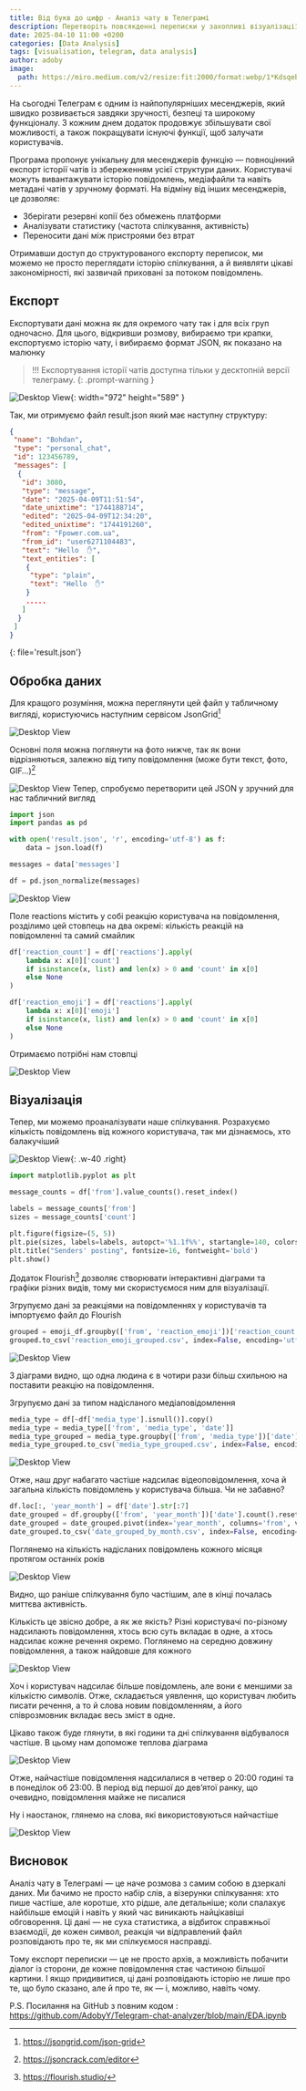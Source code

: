 ```yaml
---
title: Від букв до цифр - Аналіз чату в Телеграмі
description: Перетворіть повсякденні переписки у захопливі візуалізації даних. Дізнайтеся, як експортувати, аналізувати та візуалізувати історію чатів у Телеграмі, щоб розкрити приховані патерни вашого спілкування.
date: 2025-04-10 11:00 +0200
categories: [Data Analysis]
tags: [visualisation, telegram, data analysis]
author: adoby
image:
  path: https://miro.medium.com/v2/resize:fit:2000/format:webp/1*KdsqebBjOD1KlazyoPOXMA.png
---
```



На сьогодні Телеграм є одним із найпопулярніших месенджерів, який швидко розвивається завдяки зручності, безпеці та широкому функціоналу. З кожним днем додаток продовжує збільшувати свої можливості, а також покращувати існуючі функції, щоб залучати користувачів.

Програма пропонує унікальну для месенджерів функцію — повноцінний експорт історії чатів із збереженням усієї структури даних. Користувачі можуть вивантажувати історію повідомлень, медіафайли та навіть метадані чатів у зручному форматі. На відміну від інших месенджерів, це дозволяє:

* Зберігати резервні копії без обмежень платформи
* Аналізувати статистику (частота спілкування, активність)
* Переносити дані між пристроями без втрат

Отримавши доступ до структурованого експорту переписок, ми можемо не просто переглядати історію спілкування, а й виявляти цікаві закономірності, які зазвичай приховані за потоком повідомлень.

## Експорт

Експортувати дані можна як для окремого чату так і для всіх груп одночасно. Для цього, відкривши розмову, вибираємо три крапки, експортуємо історію чату, і вибираємо формат JSON, як показано на малюнку

> !!! Експортування історії чатів доступна тільки у десктопній версії телеграму.
{: .prompt-warning }

![Desktop View](https://miro.medium.com/v2/resize:fit:4800/format:webp/1*JZHVgqewbK7YrxdfTKI3eQ.png){: width="972" height="589" }

Так, ми отримуємо файл result.json який має наступну структуру:

```json
{
 "name": "Bohdan",
 "type": "personal_chat",
 "id": 123456789,
 "messages": [
  {
   "id": 3080,
   "type": "message",
   "date": "2025-04-09T11:51:54",
   "date_unixtime": "1744188714",
   "edited": "2025-04-09T12:34:20",
   "edited_unixtime": "1744191260",
   "from": "Fpower.com.ua",
   "from_id": "user6271104483",
   "text": "Hello  ✋",
   "text_entities": [
    {
     "type": "plain",
     "text": "Hello  ✋"
    }
    .....
   ]
  }
 ]
}
```
{: file='result.json'}

## Обробка даних

Для кращого розуміння, можна переглянути цей файл у табличному вигляді, користуючись наступним сервісом JsonGrid[^jsongrid]

![Desktop View](https://miro.medium.com/v2/resize:fit:1400/format:webp/1*X0JjlfuQfab6hbwMPlPFdA.png)

Основні поля можна поглянути на фото нижче, так як вони відрізняються, залежно від типу повідомлення (може бути текст, фото, GIF…)[^jsoncrack]

![Desktop View](https://miro.medium.com/v2/resize:fit:1100/format:webp/1*JDqK9SoAKV74W_d4Y6xeIw.png)
Тепер, спробуємо перетворити цей JSON у зручний для нас табличний вигляд

```python
import json
import pandas as pd

with open('result.json', 'r', encoding='utf-8') as f:
    data = json.load(f)

messages = data['messages']

df = pd.json_normalize(messages)
```

![Desktop View](https://miro.medium.com/v2/resize:fit:1100/format:webp/1*Q6lClhplkQrmpzeFfzQ-AQ.png)

Поле reactions містить у собі реакцію користувача на повідомлення, розділимо цей стовпець на два окремі: кількість реакцій на повідомленні та самий смайлик

```python
df['reaction_count'] = df['reactions'].apply(
    lambda x: x[0]['count'] 
    if isinstance(x, list) and len(x) > 0 and 'count' in x[0] 
    else None
)

df['reaction_emoji'] = df['reactions'].apply(
    lambda x: x[0]['emoji'] 
    if isinstance(x, list) and len(x) > 0 and 'count' in x[0] 
    else None
)
```

Отримаємо потрібні нам стовпці


![Desktop View](https://miro.medium.com/v2/resize:fit:1100/format:webp/1*zX2eovqy2kan_hxK-KDTmg.png)

## Візуалізація

Тепер, ми можемо проаналізувати наше спілкування. Розрахуємо кількість повідомлень від кожного користувача, так ми дізнаємось, хто балакучіший


![Desktop View](https://miro.medium.com/v2/resize:fit:628/format:webp/1*_kH-Jbp9FC2tHzIPEv6rnA.png){: .w-40 .right}
```python
import matplotlib.pyplot as plt

message_counts = df['from'].value_counts().reset_index()

labels = message_counts['from']
sizes = message_counts['count']

plt.figure(figsize=(5, 5))
plt.pie(sizes, labels=labels, autopct='%1.1f%%', startangle=140, colors=['#ff9999', '#66b3ff'])
plt.title("Senders' posting", fontsize=16, fontweight='bold')
plt.show()

```

Додаток Flourish[^flourish] дозволяє створювати інтерактивні діаграми та графіки різних видів, тому ми скористуємося ним для візуалізації.

Згрупуємо дані за реакціями на повідомленнях у користувачів та імпортуємо файл до Flourish

```python
grouped = emoji_df.groupby(['from', 'reaction_emoji'])['reaction_count'].sum().reset_index()
grouped.to_csv('reaction_emoji_grouped.csv', index=False, encoding='utf-8-sig')
```

![Desktop View](https://miro.medium.com/v2/resize:fit:1400/format:webp/1*jjJ0iUZpjFFDO7OPv7qQ7A.png)

З діаграми видно, що одна людина є в чотири рази більш схильною на поставити реакцію на повідомлення.

Згрупуємо дані за типом надісланого медіаповідомлення

```python
media_type = df[~df['media_type'].isnull()].copy()
media_type = media_type[['from', 'media_type', 'date']]
media_type_grouped = media_type.groupby(['from', 'media_type'])['date'].sum().reset_index()
media_type_grouped.to_csv('media_type_grouped.csv', index=False, encoding='utf-8-sig')
```
![Desktop View](https://miro.medium.com/v2/resize:fit:1400/format:webp/1*WLjSZTojDxybpnWEPKhYhg.png)

Отже, наш друг набагато частіше надсилає відеоповідомлення, хоча й загальна кількість повідомлень у користувача більша. Чи не забавно?

```python
df.loc[:, 'year_month'] = df['date'].str[:7] 
date_grouped = df.groupby(['from', 'year_month'])['date'].count().reset_index()
date_grouped = date_grouped.pivot(index='year_month', columns='from', values='date').reset_index()
date_grouped.to_csv('date_grouped_by_month.csv', index=False, encoding='utf-8-sig')
```

Поглянемо на кількість надісланих повідомлень кожного місяця протягом останніх років

![Desktop View](https://miro.medium.com/v2/resize:fit:1400/format:webp/1*1jTuEP9H6O4_VoMK-AJn1Q.png)

Видно, що раніше спілкування було частішим, але в кінці почалась миттєва активність.

Кількість це звісно добре, а як же якість? Різні користувачі по-різному надсилають повідомлення, хтось всю суть вкладає в одне, а хтось надсилає кожне речення окремо. Поглянемо на середню довжину повідомлення, а також найдовше для кожного


![Desktop View](https://miro.medium.com/v2/resize:fit:1400/format:webp/1*AjkNiM4nsZMYJdhoE5N_xQ.png)

Хоч і користувач надсилає більше повідомлень, але вони є меншими за кількістю символів. Отже, складається уявлення, що користувач любить писати речення, а то й слова новим повідомленням, а його співрозмовник вкладає весь зміст в одне.

Цікаво також буде глянути, в які години та дні спілкування відбувалося частіше. В цьому нам допоможе теплова діаграма

![Desktop View](https://miro.medium.com/v2/resize:fit:1400/format:webp/1*eJD4EFM8Rm7vK03odBvKkw.png)

Отже, найчастіше повідомлення надсилалися в четвер о 20:00 годині та в понеділок об 23:00. В період від першої до дев’ятої ранку, що очевидно, повідомлення майже не писалися

Ну і наостанок, глянемо на слова, які використовуються найчастіше

![Desktop View](https://miro.medium.com/v2/resize:fit:1400/format:webp/1*R-yylgfoT49-c8TB2rd8Nw.png)

## Висновок

Аналіз чату в Телеграмі — це наче розмова з самим собою в дзеркалі даних. Ми бачимо не просто набір слів, а візерунки спілкування: хто пише частіше, але коротше, хто рідше, але детальніше; коли спалахує найбільше емоцій і навіть у який час виникають найцікавіші обговорення. Ці дані — не суха статистика, а відбиток справжньої взаємодії, де кожен символ, реакція чи відправлений файл розповідають про те, як ми спілкуємося насправді.

Тому експорт переписки — це не просто архів, а можливість побачити діалог із сторони, де кожне повідомлення стає частиною більшої картини. І якщо придивитися, ці дані розповідають історію не лише про те, що було сказано, але й про те, як — і, можливо, навіть чому.

P.S. Посилання на GitHub з повним кодом : <https://github.com/AdobyY/Telegram-chat-analyzer/blob/main/EDA.ipynb>


[^flourish]: <https://flourish.studio/>
[^jsongrid]: <https://jsongrid.com/json-grid>
[^jsoncrack]: <https://jsoncrack.com/editor>